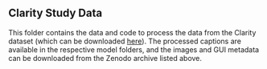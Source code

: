 ## Clarity Study Data

This folder contains the data and code to process the data from the Clarity dataset (which can be downloaded [here](https://doi.org/10.5281/zenodo.5822884)). The processed captions are available in the respective model folders, and the images and GUI metadata can be downloaded from the Zenodo archive listed above.